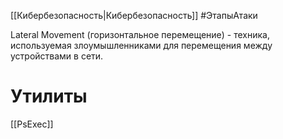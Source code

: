 [[Кибербезопасность|Кибербезопасность]]
#ЭтапыАтаки

Lateral Movement (горизонтальное перемещение) - техника, используемая злоумышленниками для перемещения между устройствами в сети.
# Утилиты
[[PsExec]]